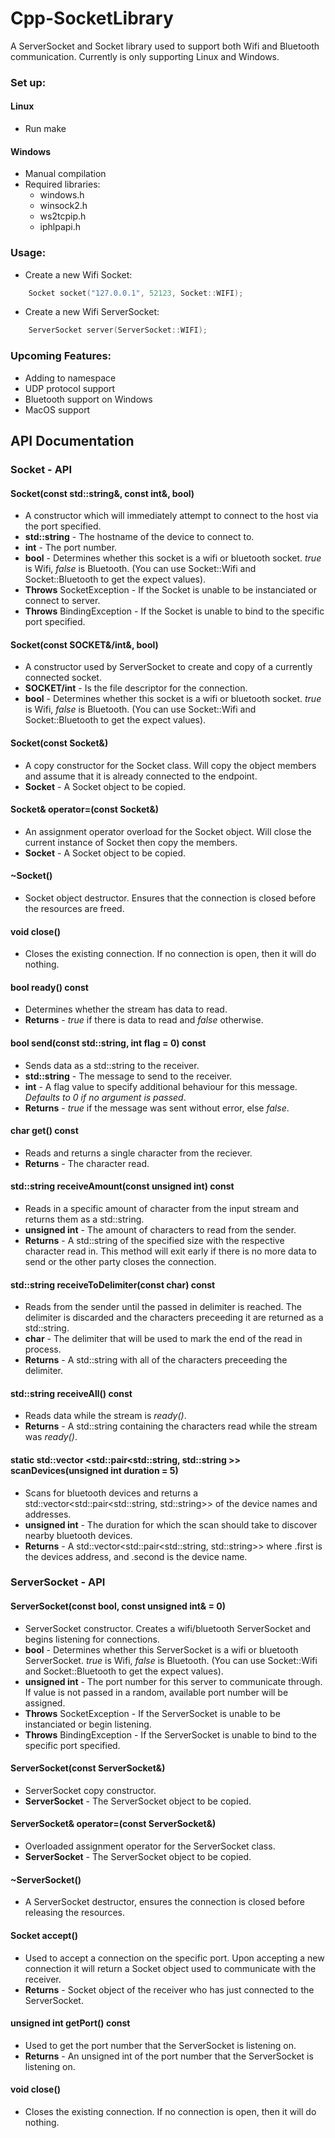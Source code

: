 # Cpp-SocketLibrary

A ServerSocket and Socket library used to support both Wifi and Bluetooth communication. Currently is only supporting Linux and Windows.

### Set up:

#### Linux

- Run make

#### Windows

- Manual compilation
- Required libraries:
	- windows.h
	- winsock2.h
	- ws2tcpip.h
	- iphlpapi.h

### Usage:

- Create a new Wifi Socket:

```cpp
	Socket socket("127.0.0.1", 52123, Socket::WIFI);
```

- Create a new Wifi ServerSocket:

```cpp
	ServerSocket server(ServerSocket::WIFI);
```

### Upcoming Features:

- Adding to namespace
- UDP protocol support
- Bluetooth support on Windows
- MacOS support


## API Documentation

### Socket - API

#### Socket(const std::string&, const int&, bool)

- A constructor which will immediately attempt to connect to the host via the port specified.
- **std::string** - The hostname of the device to connect to.
- **int** - The port number.
- **bool** - Determines whether this socket is a wifi or bluetooth socket. *true* is Wifi, *false* is Bluetooth. (You can use Socket::Wifi and Socket::Bluetooth to get the expect values).
- **Throws** SocketException - If the Socket is unable to be instanciated or connect to server.
- **Throws** BindingException - If the Socket is unable to bind to the specific port specified.


#### Socket(const SOCKET&/int&, bool)

- A constructor used by ServerSocket to create and copy of a currently connected socket.
- **SOCKET/int** - Is the file descriptor for the connection.
- **bool** - Determines whether this socket is a wifi or bluetooth socket. *true* is Wifi, *false* is Bluetooth. (You can use Socket::Wifi and Socket::Bluetooth to get the expect values).


#### Socket(const Socket&)

- A copy constructor for the Socket class. Will copy the object members and assume that it is already connected to the endpoint.
- **Socket** - A Socket object to be copied.


#### Socket& operator=(const Socket&)

- An assignment operator overload for the Socket object. Will close the current instance of Socket then copy the members.
- **Socket** - A Socket object to be copied.


#### ~Socket()

- Socket object destructor. Ensures that the connection is closed before the resources are freed.


#### void close()

- Closes the existing connection. If no connection is open, then it will do nothing.


#### bool ready() const

- Determines whether the stream has data to read.
- **Returns** - *true* if there is data to read and *false* otherwise.


#### bool send(const std::string, int flag = 0) const

- Sends data as a std::string to the receiver.
- **std::string** - The message to send to the receiver.
- **int** - A flag value to specify additional behaviour for this message. *Defaults to 0 if no argument is passed*.
- **Returns** - *true* if the message was sent without error, else *false*.


#### char get() const

- Reads and returns a single character from the reciever.
- **Returns** - The character read.


#### std::string receiveAmount(const unsigned int) const

- Reads in a specific amount of character from the input stream and returns them as a std::string.
- **unsigned int** - The amount of characters to read from the sender.
- **Returns** - A std::string of the specified size with the respective character read in. This method will exit early if there is no more data to send or the other party closes the connection.


#### std::string receiveToDelimiter(const char) const

- Reads from the sender until the passed in delimiter is reached. The delimiter is discarded and the characters preceeding it are returned as a std::string.
- **char** - The delimiter that will be used to mark the end of the read in process.
- **Returns** - A std::string with all of the characters preceeding the delimiter.


#### std::string receiveAll() const

- Reads data while the stream is *ready()*.
- **Returns** - A std::string containing the characters read while the stream was *ready()*.


#### static std::vector &lt;std::pair&lt;std::string, std::string >> scanDevices(unsigned int duration = 5)

- Scans for bluetooth devices and returns a std::vector&lt;std::pair&lt;std::string, std::string>> of the device names and addresses.
- **unsigned int** - The duration for which the scan should take to discover nearby bluetooth devices.
- **Returns** - A std::vector&lt;std::pair&lt;std::string, std::string>> where .first is the devices address, and .second is the device name.


### ServerSocket - API

#### ServerSocket(const bool, const unsigned int& = 0)

- ServerSocket constructor. Creates a wifi/bluetooth ServerSocket and begins listening for connections.
- **bool** - Determines whether this ServerSocket is a wifi or bluetooth ServerSocket. *true* is Wifi, *false* is Bluetooth. (You can use Socket::Wifi and Socket::Bluetooth to get the expect values).
- **unsigned int** - The port number for this server to communicate through. If value is not passed in a random, available port number will be assigned.
- **Throws** SocketException - If the ServerSocket is unable to be instanciated or begin listening.
- **Throws** BindingException - If the ServerSocket is unable to bind to the specific port specified.


#### ServerSocket(const ServerSocket&)

- ServerSocket copy constructor.
- **ServerSocket** - The ServerSocket object to be copied.


#### ServerSocket& operator=(const ServerSocket&)

- Overloaded assignment operator for the ServerSocket class.
- **ServerSocket** - The ServerSocket object to be copied.


#### ~ServerSocket()

- A ServerSocket destructor, ensures the connection is closed before releasing the resources.


#### Socket accept()

- Used to accept a connection on the specific port. Upon accepting a new connection it will return a Socket object used to communicate with the receiver.
- **Returns** - Socket object of the receiver who has just connected to the ServerSocket.


#### unsigned int getPort() const

- Used to get the port number that the ServerSocket is listening on.
- **Returns** - An unsigned int of the port number that the ServerSocket is listening on.


#### void close()

- Closes the existing connection. If no connection is open, then it will do nothing.
